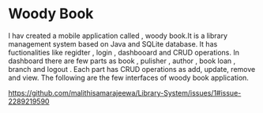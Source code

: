 # Woody Book

I hav created a mobile application called , woody book.It is a library management system based on Java and SQLite database. It has fuctionalities like regidter , login , dashbooard and CRUD operations. In dashboard there are few parts as book , pulisher , author , book loan , branch and logout . Each part has CRUD operations as add, update, remove and view. The following are the few interfaces of woody book application.

https://github.com/malithisamarajeewa/Library-System/issues/1#issue-2289219590


